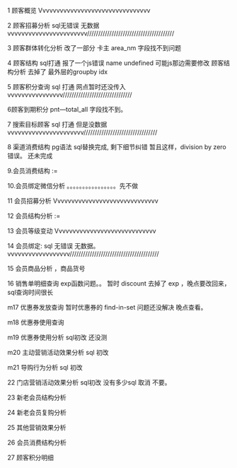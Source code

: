 1 顾客概览      Vvvvvvvvvvvvvvvvvvvvvvvvvvvvvvvv

2 顾客招募分析 sql无错误 无数据vvvvvvvvvvvvvvvvvvvvvvv///////////////////////////////////////

3 顾客群体转化分析  改了一部分 卡主  area\_nm 字段找不到问题

4 顾客结构 sql打通 报了一个js错误 name undefined  可能js那边需要修改   顾客结构分析 去掉了 最外层的groupby idx

5 顾客积分查询  sql 打通   网点暂时还没传入vvvvvvvvvvvvvvvv///////////////////////////////

6顾客到期积分  pnt—total\_all 字段找不到。

7 搜索目标顾客 sql 打通 但是没数据vvvvvvvvvvvvvvvvvvvvvv/////////////////////////////////

8 渠道消费结构   pg语法 sql替换完成, 剩下细节纠错  暂且这样，division by zero 错误。 还未完成

9.会员消费结构 :=

10.会员绑定微信分析               。。。。。。。。。。。。。。。。先不做

11 会员招募分析  Vvvvvvvvvvvvvvvvvvvvvvvvvvvvvv

12 会员结构分析 :=

13 会员等级变动  Vvvvvvvvvvvvvvvvvvvvvvvvvvvvv

14 会员绑定:   sql 无错误  无数据。vvvvvvvvvvvvvvvvvv////////////////////////////////////////

15 会员商品分析  ，商品货号

16 销售单明细查询  exp函数问题。。  暂时 discount 去掉了 exp ，晚点要改回来，sql查询时间很长

m17 优惠券发放查询           暂时优惠券的 find-in-set 问题还没解决 晚点查看。

m18 优惠券使用查询

m19 优惠券使用分析          sql初改 还没测

m20 主动营销活动效果分析   sql 初改

m21 导购行为分析             sql 初改

22 门店营销活动效果分析  sql初改 没有多少sql                              取消 不要。

23 新老会员结构分析 

24 新老会员复购分析

25 其他营销效果分析

26 会员消费结构分析

27 顾客积分明细

